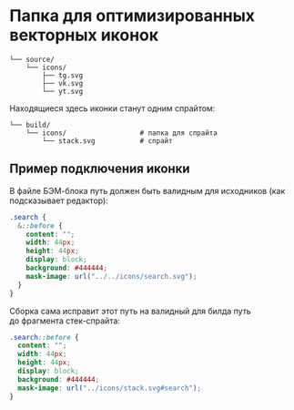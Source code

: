 # Папка для оптимизированных векторных иконок

```shell
└── source/
    └── icons/
        ├── tg.svg
        ├── vk.svg
        └── yt.svg
```

Находящиеся здесь иконки станут одним спрайтом:

```shell
└── build/
    └── icons/                  # папка для спрайта
        └── stack.svg           # спрайт
```

## Пример подключения иконки

В файле БЭМ-блока путь должен быть валидным для исходников (как подсказывает редактор):

```scss
.search {
  &::before {
    content: "";
    width: 44px;
    height: 44px;
    display: block;
    background: #444444;
    mask-image: url("../../icons/search.svg");
  }
}
```

Сборка сама исправит этот путь на валидный для билда путь до фрагмента стек-спрайта:

```css
.search::before {
  content: "";
  width: 44px;
  height: 44px;
  display: block;
  background: #444444;
  mask-image: url("../icons/stack.svg#search");
}
